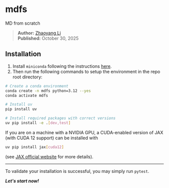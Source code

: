 # mdfs

MD from scratch

> **Author:** [Zhaoyang Li](mailto:zhaoyangli@stanford.edu)  
> **Published:** October 30, 2025

## Installation

1. Install `miniconda` following the instructions [here](https://www.anaconda.com/docs/getting-started/miniconda/install).
2. Then run the following commands to setup the environment in the repo root directory:

```bash
# Create a conda environment
conda create -n mdfs python=3.12 --yes
conda activate mdfs

# Install uv
pip install uv

# Install required packages with correct versions
uv pip install -e .[dev,test]
```

If you are on a machine with a NVIDIA GPU, a CUDA-enabled version of JAX (with CUDA 12 support) can be installed with

```bash
uv pip install jax[cuda12]
```

(see [JAX official website](https://docs.jax.dev/en/latest/installation.html) for more details).

---

To validate your installation is successful, you may simply run `pytest`.

***Let's start now!***
